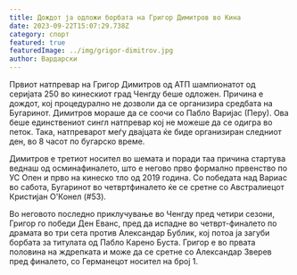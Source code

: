 ```yaml
---
title: Дождот ја одложи борбата на Григор Димитров во Кина
date: 2023-09-22T15:07:29.738Z
category: спорт
featured: true
featuredImage: ../img/grigor-dimitrov.jpg
author: Вардарски
---
```

Првиот натпревар на Григор Димитров од АТП шампионатот од серијата 250 во кинескиот град Ченгду беше одложен. Причина е дождот, кој процедурално не дозволи да се организира средбата на Бугаринот. Димитров мораше да се соочи со Пабло Варијас (Перу). Ова беше единствениот сингл натпревар кој не можеше да се одигра во петок. Така, натпреварот меѓу двајцата ќе биде организиран следниот ден, во 8 часот по бугарско време.

Димитров е третиот носител во шемата и поради таа причина стартува веднаш од осминафиналето, што е негово прво формално првенство по УС Опен и прво на кинеско тло од 2019 година. Со победата над Вариас во сабота, Бугаринот во четвртфиналето ќе се сретне со Австралиецот Кристијан О'Конел (#53).

Во неговото последно приклучување во Ченгду пред четири сезони, Григор го победи Ден Еванс, пред да испадне во четврт-финалето по драмата во три сета против Александар Бублик, кој потоа ја загуби борбата за титулата од Пабло Карено Буста. Григор е во првата половина на ждрепката и може да се сретне со Александар Зверев пред финалето, со Германецот носител на број 1.